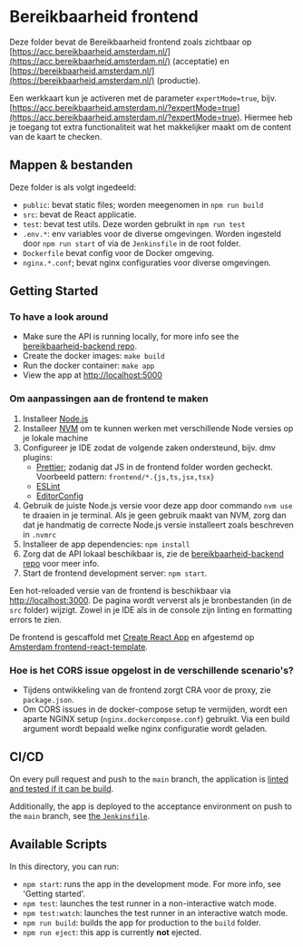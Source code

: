 # Bereikbaarheid frontend

Deze folder bevat de Bereikbaarheid frontend zoals zichtbaar op [https://acc.bereikbaarheid.amsterdam.nl/](https://acc.bereikbaarheid.amsterdam.nl/) (acceptatie) en [https://bereikbaarheid.amsterdam.nl/](https://bereikbaarheid.amsterdam.nl/) (productie).

Een werkkaart kun je activeren met de parameter `expertMode=true`, bijv. [https://acc.bereikbaarheid.amsterdam.nl/?expertMode=true](https://acc.bereikbaarheid.amsterdam.nl/?expertMode=true). Hiermee heb je toegang tot extra functionaliteit wat het makkelijker maakt om de content van de kaart te checken.

## Mappen & bestanden

Deze folder is als volgt ingedeeld:

- `public`: bevat static files; worden meegenomen in `npm run build`
- `src`: bevat de React applicatie.
- `test`: bevat test utils. Deze worden gebruikt in `npm run test`
- `.env.*`: env variables voor de diverse omgevingen. Worden ingesteld door `npm run start` of via de `Jenkinsfile` in de root folder.
- `Dockerfile` bevat config voor de Docker omgeving.
- `nginx.*.conf`; bevat nginx configuraties voor diverse omgevingen.

## Getting Started

### To have a look around

- Make sure the API is running locally, for more info see the [bereikbaarheid-backend repo](https://github.com/Amsterdam/bereikbaarheid-backend).
- Create the docker images: `make build`
- Run the docker container: `make app`
- View the app at [http://localhost:5000](http://localhost:5000)

### Om aanpassingen aan de frontend te maken

1. Installeer [Node.js](https://nodejs.org/en/)
2. Installeer [NVM](https://github.com/nvm-sh/nvm) om te kunnen werken met verschillende Node versies op je lokale machine
3. Configureer je IDE zodat de volgende zaken ondersteund, bijv. dmv plugins:
   - [Prettier](https://prettier.io/); zodanig dat JS in de frontend folder worden gecheckt. Voorbeeld pattern: `frontend/*.{js,ts,jsx,tsx}`
   - [ESLint](https://eslint.org/)
   - [EditorConfig](https://editorconfig.org/)
4. Gebruik de juiste Node.js versie voor deze app door commando `nvm use` te draaien in je terminal. Als je geen gebruik maakt van NVM, zorg dan dat je handmatig de correcte Node.js versie installeert zoals beschreven in `.nvmrc`
5. Installeer de app dependencies: `npm install`
6. Zorg dat de API lokaal beschikbaar is, zie de [bereikbaarheid-backend repo](https://github.com/Amsterdam/bereikbaarheid-backend) voor meer info.
7. Start de frontend development server: `npm start`.

Een hot-reloaded versie van de frontend is beschikbaar via [http://localhost:3000](http://localhost:3000). De pagina wordt ververst als je bronbestanden (in de `src` folder) wijzigt. Zowel in je IDE als in de console zijn linting en formatting errors te zien.

De frontend is gescaffold met [Create React App](https://github.com/facebook/create-react-app) en afgestemd op [Amsterdam frontend-react-template](https://github.com/Amsterdam/frontend-react-template).

### Hoe is het CORS issue opgelost in de verschillende scenario's?

- Tijdens ontwikkeling van de frontend zorgt CRA voor de proxy, zie `package.json`.
- Om CORS issues in de docker-compose setup te vermijden, wordt een aparte NGINX setup (`nginx.dockercompose.conf`) gebruikt. Via een build argument wordt bepaald welke nginx configuratie wordt geladen.

## CI/CD

On every pull request and push to the `main` branch, the application is [linted and tested if it can be build](./.github/workflows/ci.yml).

Additionally, the app is deployed to the acceptance environment on push to the `main` branch, see [the `Jenkinsfile`](./Jenkinsfile).

## Available Scripts

In this directory, you can run:

- `npm start`: runs the app in the development mode. For more info, see 'Getting started'.
- `npm test`: launches the test runner in a non-interactive watch mode.
- `npm test:watch`: launches the test runner in an interactive watch mode.
- `npm run build`: builds the app for production to the `build` folder.
- `npm run eject`: this app is currently **not** ejected.
